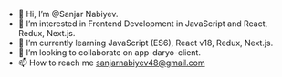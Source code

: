 - 👋 Hi, I’m @Sanjar Nabiyev.
- 👀 I’m interested in Frontend Development in JavaScript and React, Redux, Next.js.
- 🌱 I’m currently learning JavaScript (ES6), React v18, Redux, Next.js.
- 💞️ I’m looking to collaborate on app-daryo-client.
- 📫 How to reach me sanjarnabiyev48@gmail.com

<!---
Sanjar2004/Sanjar2004 is a ✨ special ✨ repository because its `README.md` (this file) appears on your GitHub profile.
You can click the Preview link to take a look at your changes.
--->
